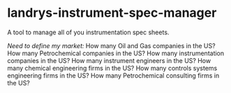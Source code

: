 # landrys-instrument-spec-manager
A tool to manage all of you instrumentation spec sheets.

*Need to define my market:*
How many Oil and Gas companies in the US?
How many Petrochemical companies in the US?
How many instrumentation companies in the US?
How many instrument engineers in the US?
How many chemical engineering firms in the US?
How many controls systems engineering firms in the US?
How many Petrochemical consulting firms in the US?